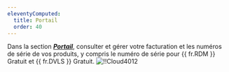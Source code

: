 ```yaml
---
eleventyComputed:
  title: Portail
  order: 40
---
```

Dans la section [***Portail***](https://portal.devolutions.com/portal), consulter et gérer votre facturation et les numéros de série de vos produits, y compris le numéro de série pour {{ fr.RDM }} Gratuit et {{ fr.DVLS }} Gratuit.
![!!Cloud4012](https://cdnweb.devolutions.net/docs/docs_en_cloud_Cloud4012.png)
